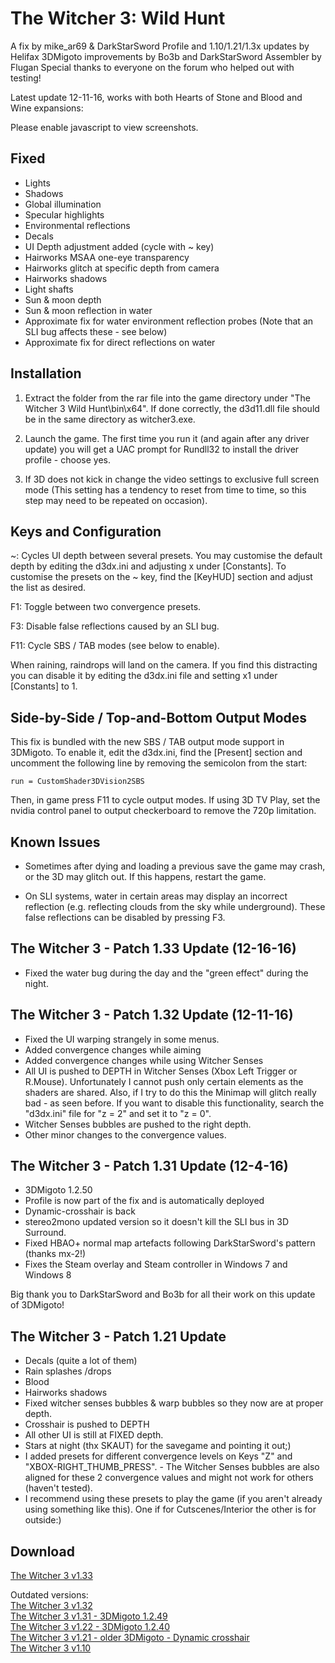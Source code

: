 The Witcher 3: Wild Hunt
========================
A fix by mike_ar69 & DarkStarSword
Profile and 1.10/1.21/1.3x updates by Helifax
3DMigoto improvements by Bo3b and DarkStarSword
Assembler by Flugan
Special thanks to everyone on the forum who helped out with testing!

Latest update 12-11-16, works with both Hearts of Stone and Blood and Wine expansions:

<script src="https://s3.amazonaws.com/DarkStarSword/3dvisionlive.js"></script>
<noscript><p>Please enable javascript to view screenshots.</p></noscript>
<script>
embed_3dvisionlive('559045dde7e564582e00024d');
embed_3dvisionlive('55904701e7e564f5750001a3');
embed_3dvisionlive('55903ebce7e5648d2c000263');
embed_3dvisionlive('55903fc9e7e564c97f0001ac');
</script>

Fixed
-----
- Lights
- Shadows
- Global illumination
- Specular highlights
- Environmental reflections
- Decals
- UI Depth adjustment added (cycle with ~ key)
- Hairworks MSAA one-eye transparency
- Hairworks glitch at specific depth from camera
- Hairworks shadows
- Light shafts
- Sun & moon depth
- Sun & moon reflection in water
- Approximate fix for water environment reflection probes (Note that an SLI bug
  affects these - see below)
- Approximate fix for direct reflections on water

Installation
------------
1. Extract the folder from the rar file into the game directory under "The
   Witcher 3 Wild Hunt\bin\x64". If done correctly, the d3d11.dll file should
   be in the same directory as witcher3.exe.

2. Launch the game. The first time you run it (and again after any driver
   update) you will get a UAC prompt for Rundll32 to install the driver
   profile - choose yes.

3. If 3D does not kick in change the video settings to exclusive full screen
   mode (This setting has a tendency to reset from time to time, so this step
   may need to be repeated on occasion).

Keys and Configuration
----------------------
~: Cycles UI depth between several presets. You may customise the default depth
   by editing the d3dx.ini and adjusting x under [Constants]. To customise the
   presets on the ~ key, find the [KeyHUD] section and adjust the list as
   desired.

F1: Toggle between two convergence presets.

F3: Disable false reflections caused by an SLI bug.

F11: Cycle SBS / TAB modes (see below to enable).

When raining, raindrops will land on the camera. If you find this distracting
you can disable it by editing the d3dx.ini file and setting x1 under
[Constants] to 1.

Side-by-Side / Top-and-Bottom Output Modes
------------------------------------------
This fix is bundled with the new SBS / TAB output mode support in 3DMigoto. To
enable it, edit the d3dx.ini, find the [Present] section and uncomment the
following line by removing the semicolon from the start:

    run = CustomShader3DVision2SBS

Then, in game press F11 to cycle output modes. If using 3D TV Play, set the
nvidia control panel to output checkerboard to remove the 720p limitation.

Known Issues
------------
- Sometimes after dying and loading a previous save the game may crash, or the
  3D may glitch out. If this happens, restart the game.

- On SLI systems, water in certain areas may display an incorrect reflection
  (e.g. reflecting clouds from the sky while underground). These false
  reflections can be disabled by pressing F3.


The Witcher 3 - Patch 1.33 Update (12-16-16)
--------------------------------------------
- Fixed the water bug during the day and the "green effect" during the night.

The Witcher 3 - Patch 1.32 Update (12-11-16)
--------------------------------------------
- Fixed the UI warping strangely in some menus.
- Added convergence changes while aiming
- Added convergence changes while using Witcher Senses
- All UI is pushed to DEPTH in Witcher Senses (Xbox Left Trigger or R.Mouse).
  Unfortunately I cannot push only certain elements as the shaders are shared.
  Also, if I try to do this the Minimap will glitch really bad - as seen
  before. If you want to disable this functionality, search the "d3dx.ini" file
  for "z = 2" and set it to "z = 0".
- Witcher Senses bubbles are pushed to the right depth.
- Other minor changes to the convergence values.


The Witcher 3 - Patch 1.31 Update (12-4-16)
-------------------------------------------
- 3DMigoto 1.2.50
- Profile is now part of the fix and is automatically deployed
- Dynamic-crosshair is back
- stereo2mono updated version so it doesn't kill the SLI bus in 3D Surround.
- Fixed HBAO+ normal map artefacts following DarkStarSword's pattern (thanks mx-2!)
- Fixes the Steam overlay and Steam controller in Windows 7 and Windows 8

Big thank you to DarkStarSword and Bo3b for all their work on this update of 3DMigoto!

The Witcher 3 - Patch 1.21 Update
---------------------------------
- Decals (quite a lot of them)
- Rain splashes /drops
- Blood
- Hairworks shadows
- Fixed witcher senses bubbles & warp bubbles so they now are at proper depth.
- Crosshair is pushed to DEPTH
- All other UI is still at FIXED depth.
- Stars at night (thx SKAUT) for the savegame and pointing it out;)
- I added presets for different convergence levels on Keys "Z" and
  "XBOX-RIGHT_THUMB_PRESS". - The Witcher Senses bubbles are also aligned for
  these 2 convergence values and might not work for others (haven't tested).
- I recommend using these presets to play the game (if you aren't already using
  something like this). One if for Cutscenes/Interior the other is for
  outside:)


Download
--------
[The Witcher 3 v1.33](http://3dsurroundgaming.com/3DVision/Witcher_3_1.33.rar)

Outdated versions:  
[The Witcher 3 v1.32](https://s3.amazonaws.com/bo3b/Witcher_3_1.32.rar)  
[The Witcher 3 v1.31 - 3DMigoto 1.2.49](https://s3.amazonaws.com/bo3b/3dsurroundgaming/Witcher_3_1.31.rar)  
[The Witcher 3 v1.22 - 3DMigoto 1.2.40](http://3dsurroundgaming.com/3DVision/Witcher_3_1.22_3DM_1.2.40.rar)  
[The Witcher 3 v1.21 - older 3DMigoto - Dynamic crosshair](http://3dsurroundgaming.com/3DVision/Witcher_3_1.21.rar)  
[The Witcher 3 v1.10](https://s3.amazonaws.com/DarkStarSword/3Dfix-Witcher3-1.10.zip)
